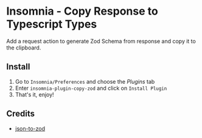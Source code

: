 # Insomnia - Copy Response to Typescript Types

Add a request action to generate Zod Schema from response and copy it to the clipboard.

## Install

1. Go to `Insomnia/Preferences` and choose the *Plugins* tab
2. Enter `insomnia-plugin-copy-zod` and click on `Install Plugin`
3. That's it, enjoy!

## Credits
- [json-to-zod](https://github.com/rsinohara/json-to-zod)